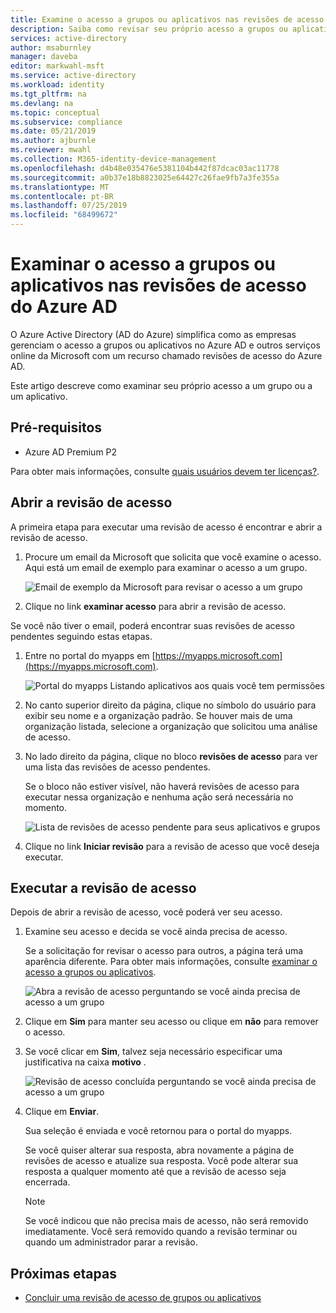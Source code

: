 ```yaml
---
title: Examine o acesso a grupos ou aplicativos nas revisões de acesso-Azure Active Directory | Microsoft Docs
description: Saiba como revisar seu próprio acesso a grupos ou aplicativos em Azure Active Directory revisões de acesso.
services: active-directory
author: msaburnley
manager: daveba
editor: markwahl-msft
ms.service: active-directory
ms.workload: identity
ms.tgt_pltfrm: na
ms.devlang: na
ms.topic: conceptual
ms.subservice: compliance
ms.date: 05/21/2019
ms.author: ajburnle
ms.reviewer: mwahl
ms.collection: M365-identity-device-management
ms.openlocfilehash: d4b48e035476e5381104b442f87dcac03ac11778
ms.sourcegitcommit: a0b37e18b8823025e64427c26fae9fb7a3fe355a
ms.translationtype: MT
ms.contentlocale: pt-BR
ms.lasthandoff: 07/25/2019
ms.locfileid: "68499672"
---
```

# <a name="review-access-for-yourself-to-groups-or-applications-in-azure-ad-access-reviews"></a>Examinar o acesso a grupos ou aplicativos nas revisões de acesso do Azure AD

O Azure Active Directory (AD do Azure) simplifica como as empresas gerenciam o acesso a grupos ou aplicativos no Azure AD e outros serviços online da Microsoft com um recurso chamado revisões de acesso do Azure AD.

Este artigo descreve como examinar seu próprio acesso a um grupo ou a um aplicativo.

## <a name="prerequisites"></a>Pré-requisitos

- Azure AD Premium P2

Para obter mais informações, consulte [quais usuários devem ter licenças?](access-reviews-overview.md#which-users-must-have-licenses).

## <a name="open-the-access-review"></a>Abrir a revisão de acesso

A primeira etapa para executar uma revisão de acesso é encontrar e abrir a revisão de acesso.

1. Procure um email da Microsoft que solicita que você examine o acesso. Aqui está um email de exemplo para examinar o acesso a um grupo.

    ![Email de exemplo da Microsoft para revisar o acesso a um grupo](./media/review-your-access/access-review-email.png)

1. Clique no link **examinar acesso** para abrir a revisão de acesso.

Se você não tiver o email, poderá encontrar suas revisões de acesso pendentes seguindo estas etapas.

1. Entre no portal do myapps em [https://myapps.microsoft.com](https://myapps.microsoft.com).

    ![Portal do myapps Listando aplicativos aos quais você tem permissões](./media/review-your-access/myapps-access-panel.png)

1. No canto superior direito da página, clique no símbolo do usuário para exibir seu nome e a organização padrão. Se houver mais de uma organização listada, selecione a organização que solicitou uma análise de acesso.

1. No lado direito da página, clique no bloco **revisões de acesso** para ver uma lista das revisões de acesso pendentes.

    Se o bloco não estiver visível, não haverá revisões de acesso para executar nessa organização e nenhuma ação será necessária no momento.

    ![Lista de revisões de acesso pendente para seus aplicativos e grupos](./media/review-your-access/access-reviews-list.png)

1. Clique no link **Iniciar revisão** para a revisão de acesso que você deseja executar.

## <a name="perform-the-access-review"></a>Executar a revisão de acesso

Depois de abrir a revisão de acesso, você poderá ver seu acesso.

1. Examine seu acesso e decida se você ainda precisa de acesso.

    Se a solicitação for revisar o acesso para outros, a página terá uma aparência diferente. Para obter mais informações, consulte [examinar o acesso a grupos ou aplicativos](perform-access-review.md).

    ![Abra a revisão de acesso perguntando se você ainda precisa de acesso a um grupo](./media/review-your-access/perform-access-review.png)

1. Clique em **Sim** para manter seu acesso ou clique em **não** para remover o acesso.

1. Se você clicar em **Sim**, talvez seja necessário especificar uma justificativa na caixa **motivo** .

    ![Revisão de acesso concluída perguntando se você ainda precisa de acesso a um grupo](./media/review-your-access/perform-access-review-submit.png)

1. Clique em **Enviar**.

    Sua seleção é enviada e você retornou para o portal do myapps.

    Se você quiser alterar sua resposta, abra novamente a página de revisões de acesso e atualize sua resposta. Você pode alterar sua resposta a qualquer momento até que a revisão de acesso seja encerrada.

    > [!NOTE]
    > Se você indicou que não precisa mais de acesso, não será removido imediatamente. Você será removido quando a revisão terminar ou quando um administrador parar a revisão.

## <a name="next-steps"></a>Próximas etapas

- [Concluir uma revisão de acesso de grupos ou aplicativos](complete-access-review.md)
